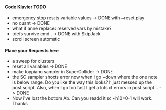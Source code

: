 #### Code Klavier TODO ####

- emergency stop resets variable values -> DONE with ~reset.play
- no quant -> DONE
- what if anne replaces reserved vars by mistake?
- tdefs survive cmd . -> DONE with SkipJack
- scroll screen automatic

#### Place your Requests here ####
- a sweep for clusters
- reset all variables -> DONE
- make toypiano sampler in SuperCollider  -> DONE
- the SC sampler shoots error now when i go ~down where the one note is below range. Do you like the way this looks? It just messed up the post script. Also, when I go too fast I get a lots of errors in post script... -> DONE
- Now i've lost the bottom Ab. Can you readd it so ~h10=0-1 will work. Thanks
